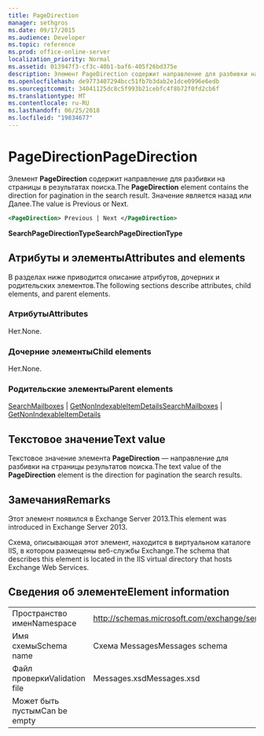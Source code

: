 ```yaml
---
title: PageDirection
manager: sethgros
ms.date: 09/17/2015
ms.audience: Developer
ms.topic: reference
ms.prod: office-online-server
localization_priority: Normal
ms.assetid: 013947f3-cf3c-40b1-baf6-405f26bd375e
description: Элемент PageDirection содержит направление для разбивки на страницы в результатах поиска. Значение является назад или Далее.
ms.openlocfilehash: de9773407294bcc51fb7b3dab2e1dce0996e6edb
ms.sourcegitcommit: 34041125dc8c5f993b21cebfc4f8b72f0fd2cb6f
ms.translationtype: MT
ms.contentlocale: ru-RU
ms.lasthandoff: 06/25/2018
ms.locfileid: "19834677"
---
```

# <a name="pagedirection"></a><span data-ttu-id="7f109-104">PageDirection</span><span class="sxs-lookup"><span data-stu-id="7f109-104">PageDirection</span></span>

<span data-ttu-id="7f109-105">Элемент **PageDirection** содержит направление для разбивки на страницы в результатах поиска.</span><span class="sxs-lookup"><span data-stu-id="7f109-105">The **PageDirection** element contains the direction for pagination in the search result.</span></span> <span data-ttu-id="7f109-106">Значение является назад или Далее.</span><span class="sxs-lookup"><span data-stu-id="7f109-106">The value is Previous or Next.</span></span> 
  
```XML
<PageDirection> Previous | Next </PageDirection>
```

 <span data-ttu-id="7f109-107">**SearchPageDirectionType**</span><span class="sxs-lookup"><span data-stu-id="7f109-107">**SearchPageDirectionType**</span></span>
## <a name="attributes-and-elements"></a><span data-ttu-id="7f109-108">Атрибуты и элементы</span><span class="sxs-lookup"><span data-stu-id="7f109-108">Attributes and elements</span></span>

<span data-ttu-id="7f109-109">В разделах ниже приводится описание атрибутов, дочерних и родительских элементов.</span><span class="sxs-lookup"><span data-stu-id="7f109-109">The following sections describe attributes, child elements, and parent elements.</span></span>
  
### <a name="attributes"></a><span data-ttu-id="7f109-110">Атрибуты</span><span class="sxs-lookup"><span data-stu-id="7f109-110">Attributes</span></span>

<span data-ttu-id="7f109-111">Нет.</span><span class="sxs-lookup"><span data-stu-id="7f109-111">None.</span></span>
  
### <a name="child-elements"></a><span data-ttu-id="7f109-112">Дочерние элементы</span><span class="sxs-lookup"><span data-stu-id="7f109-112">Child elements</span></span>

<span data-ttu-id="7f109-113">Нет.</span><span class="sxs-lookup"><span data-stu-id="7f109-113">None.</span></span>
  
### <a name="parent-elements"></a><span data-ttu-id="7f109-114">Родительские элементы</span><span class="sxs-lookup"><span data-stu-id="7f109-114">Parent elements</span></span>

<span data-ttu-id="7f109-115">[SearchMailboxes](searchmailboxes.md) | [GetNonIndexableItemDetails](getnonindexableitemdetails.md)</span><span class="sxs-lookup"><span data-stu-id="7f109-115">[SearchMailboxes](searchmailboxes.md) | [GetNonIndexableItemDetails](getnonindexableitemdetails.md)</span></span>
  
## <a name="text-value"></a><span data-ttu-id="7f109-116">Текстовое значение</span><span class="sxs-lookup"><span data-stu-id="7f109-116">Text value</span></span>

<span data-ttu-id="7f109-117">Текстовое значение элемента **PageDirection** — направление для разбивки на страницы результатов поиска.</span><span class="sxs-lookup"><span data-stu-id="7f109-117">The text value of the **PageDirection** element is the direction for pagination the search results.</span></span> 
  
## <a name="remarks"></a><span data-ttu-id="7f109-118">Замечания</span><span class="sxs-lookup"><span data-stu-id="7f109-118">Remarks</span></span>

<span data-ttu-id="7f109-119">Этот элемент появился в Exchange Server 2013.</span><span class="sxs-lookup"><span data-stu-id="7f109-119">This element was introduced in Exchange Server 2013.</span></span>
  
<span data-ttu-id="7f109-120">Схема, описывающая этот элемент, находится в виртуальном каталоге IIS, в котором размещены веб-службы Exchange.</span><span class="sxs-lookup"><span data-stu-id="7f109-120">The schema that describes this element is located in the IIS virtual directory that hosts Exchange Web Services.</span></span>
  
## <a name="element-information"></a><span data-ttu-id="7f109-121">Сведения об элементе</span><span class="sxs-lookup"><span data-stu-id="7f109-121">Element information</span></span>

|||
|:-----|:-----|
|<span data-ttu-id="7f109-122">Пространство имен</span><span class="sxs-lookup"><span data-stu-id="7f109-122">Namespace</span></span>  <br/> |http://schemas.microsoft.com/exchange/services/2006/messages  <br/> |
|<span data-ttu-id="7f109-123">Имя схемы</span><span class="sxs-lookup"><span data-stu-id="7f109-123">Schema name</span></span>  <br/> |<span data-ttu-id="7f109-124">Схема Messages</span><span class="sxs-lookup"><span data-stu-id="7f109-124">Messages schema</span></span>  <br/> |
|<span data-ttu-id="7f109-125">Файл проверки</span><span class="sxs-lookup"><span data-stu-id="7f109-125">Validation file</span></span>  <br/> |<span data-ttu-id="7f109-126">Messages.xsd</span><span class="sxs-lookup"><span data-stu-id="7f109-126">Messages.xsd</span></span>  <br/> |
|<span data-ttu-id="7f109-127">Может быть пустым</span><span class="sxs-lookup"><span data-stu-id="7f109-127">Can be empty</span></span>  <br/> ||
   

